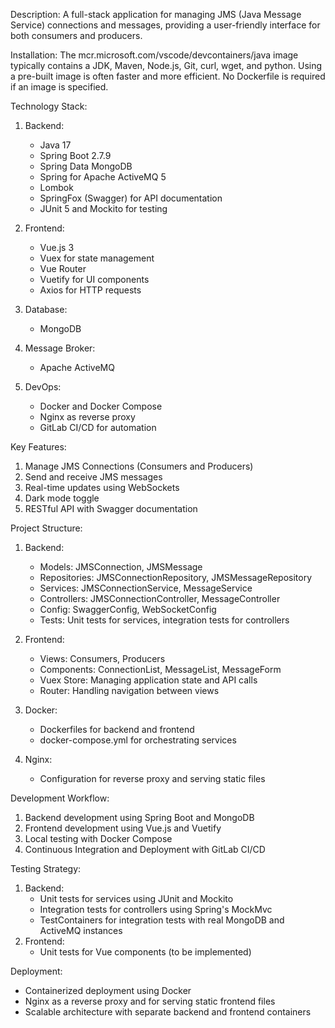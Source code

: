 Description: A full-stack application for managing JMS (Java Message Service) connections and messages, providing a user-friendly interface for both consumers and producers.

Installation:
The mcr.microsoft.com/vscode/devcontainers/java image typically contains a JDK, Maven, Node.js, Git, curl, wget, and python.  Using a pre-built image is often faster and more efficient.  No Dockerfile is required if an image is specified.

Technology Stack:
1. Backend:
   - Java 17
   - Spring Boot 2.7.9
   - Spring Data MongoDB
   - Spring for Apache ActiveMQ 5
   - Lombok
   - SpringFox (Swagger) for API documentation
   - JUnit 5 and Mockito for testing

2. Frontend:
   - Vue.js 3
   - Vuex for state management
   - Vue Router
   - Vuetify for UI components
   - Axios for HTTP requests

3. Database:
   - MongoDB

4. Message Broker:
   - Apache ActiveMQ

5. DevOps:
   - Docker and Docker Compose
   - Nginx as reverse proxy
   - GitLab CI/CD for automation

Key Features:
1. Manage JMS Connections (Consumers and Producers)
2. Send and receive JMS messages
3. Real-time updates using WebSockets
4. Dark mode toggle
5. RESTful API with Swagger documentation

Project Structure:
1. Backend:
   - Models: JMSConnection, JMSMessage
   - Repositories: JMSConnectionRepository, JMSMessageRepository
   - Services: JMSConnectionService, MessageService
   - Controllers: JMSConnectionController, MessageController
   - Config: SwaggerConfig, WebSocketConfig
   - Tests: Unit tests for services, integration tests for controllers

2. Frontend:
   - Views: Consumers, Producers
   - Components: ConnectionList, MessageList, MessageForm
   - Vuex Store: Managing application state and API calls
   - Router: Handling navigation between views

3. Docker:
   - Dockerfiles for backend and frontend
   - docker-compose.yml for orchestrating services

4. Nginx:
   - Configuration for reverse proxy and serving static files

Development Workflow:
1. Backend development using Spring Boot and MongoDB
2. Frontend development using Vue.js and Vuetify
3. Local testing with Docker Compose
4. Continuous Integration and Deployment with GitLab CI/CD

Testing Strategy:
1. Backend:
   - Unit tests for services using JUnit and Mockito
   - Integration tests for controllers using Spring's MockMvc
   - TestContainers for integration tests with real MongoDB and ActiveMQ instances
2. Frontend:
   - Unit tests for Vue components (to be implemented)

Deployment:
- Containerized deployment using Docker
- Nginx as a reverse proxy and for serving static frontend files
- Scalable architecture with separate backend and frontend containers